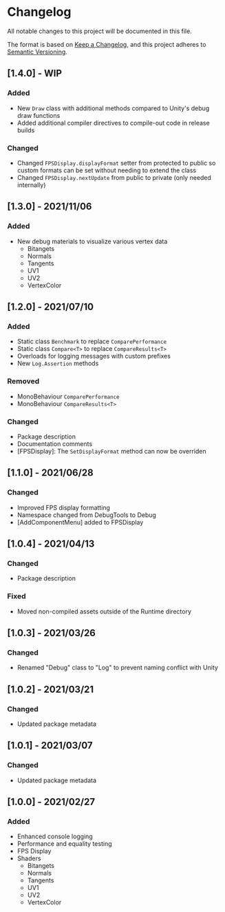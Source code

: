 # Changelog

All notable changes to this project will be documented in this file.

The format is based on [Keep a Changelog](https://keepachangelog.com/en/1.0.0/),
and this project adheres to [Semantic Versioning](https://semver.org/spec/v2.0.0.html).

## [1.4.0] - WIP

### Added

- New `Draw` class with additional methods compared to Unity's debug draw functions
- Added additional compiler directives to compile-out code in release builds

### Changed

- Changed `FPSDisplay.displayFormat` setter from protected to public so custom formats can be set without needing to extend the class
- Changed `FPSDisplay.nextUpdate` from public to private (only needed internally)

## [1.3.0] - 2021/11/06

### Added

- New debug materials to visualize various vertex data
  - Bitangets
  - Normals
  - Tangents
  - UV1
  - UV2
  - VertexColor

## [1.2.0] - 2021/07/10

### Added

- Static class `Benchmark` to replace `ComparePerformance`
- Static class `Compare<T>` to replace `CompareResults<T>`
- Overloads for logging messages with custom prefixes
- New `Log.Assertion` methods

### Removed

- MonoBehaviour `ComparePerformance`
- MonoBehaviour `CompareResults<T>`

### Changed

- Package description
- Documentation comments
- [FPSDisplay]: The `SetDisplayFormat` method can now be overriden

## [1.1.0] - 2021/06/28

### Changed

- Improved FPS display formatting
- Namespace changed from DebugTools to Debug
- [AddComponentMenu] added to FPSDisplay

## [1.0.4] - 2021/04/13

### Changed

- Package description

### Fixed

- Moved non-compiled assets outside of the Runtime directory

## [1.0.3] - 2021/03/26

### Changed

- Renamed "Debug" class to "Log" to prevent naming conflict with Unity

## [1.0.2] - 2021/03/21

### Changed

- Updated package metadata

## [1.0.1] - 2021/03/07

### Changed

- Updated package metadata

## [1.0.0] - 2021/02/27

### Added

- Enhanced console logging
- Performance and equality testing
- FPS Display
- Shaders
  - Bitangets
  - Normals
  - Tangents
  - UV1
  - UV2
  - VertexColor
